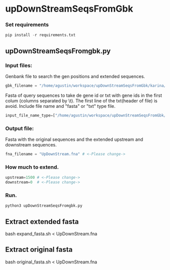 # upDownStreamSeqsFromGbk

### Set requirements

```python
pip install -r requirements.txt
```

## upDownStreamSeqsFromgbk.py
### Input files:
Genbank file to search the gen positions and extended sequences.

```python
gbk_filename = "/home/agustin/workspace/upDownStreamSeqsFromGbk/karina/Tatroviride_IMI206040_0.gb" # <-Please change->
```
Fasta of query sequences to take de gene id or txt with gene ids in the first colum (columns separated by \t). The first line of the txt(header of file) is avoid.
Include file name and "fasta" or "txt" type file.

```python
input_file_name_type=["/home/agustin/workspace/upDownStreamSeqsFromGbk/karina/IDcluster10.txt","txt"] # <-Please change->
```
### Output file:
Fasta with the original sequences and the extended upstream and downstream sequences. 

```python
fna_filename = "UpDownStream.fna" # <-Please change->
```

### How much to extend.

```python
upstream=1500 # <-Please change->
downstream=0  # <-Please change->
```

### Run.

```python
python3 upDownStreamSeqsFromgbk.py
```

## Extract extended fasta
bash expand_fasta.sh < UpDownStream.fna

## Extract original fasta
bash original_fasta.sh < UpDownStream.fna



